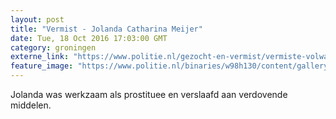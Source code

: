 ```yaml
---
layout: post
title: "Vermist - Jolanda Catharina Meijer"
date: Tue, 18 Oct 2016 17:03:00 GMT
category: groningen
externe_link: "https://www.politie.nl/gezocht-en-vermist/vermiste-volwassenen/1998/februari/01-jolanda-catharina-meijer.html"
feature_image: "https://www.politie.nl/binaries/w98h130/content/gallery/politie/vermist/vermiste-volwassenen/1998/februari/jolanda-catharina-meijer.jpg"
---
```


Jolanda was werkzaam als prostituee en verslaafd aan verdovende middelen.
